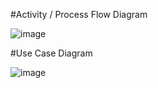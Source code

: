 #Activity / Process Flow Diagram

![image](https://user-images.githubusercontent.com/101458461/160284290-c36cf39d-f2d1-4749-9715-b6bd96f32f1c.png)

#Use Case Diagram

![image](https://user-images.githubusercontent.com/101458461/160284325-d219a979-c39d-478e-ac79-0d059bc3a228.png)
